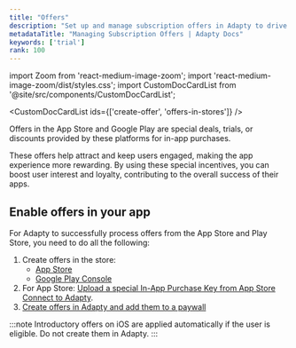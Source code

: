 ```yaml
---
title: "Offers"
description: "Set up and manage subscription offers in Adapty to drive conversions."
metadataTitle: "Managing Subscription Offers | Adapty Docs"
keywords: ['trial']
rank: 100
---
```


import Zoom from 'react-medium-image-zoom';
import 'react-medium-image-zoom/dist/styles.css';
import CustomDocCardList from '@site/src/components/CustomDocCardList';

<CustomDocCardList ids={['create-offer', 'offers-in-stores']} />

Offers in the App Store and Google Play are special deals, trials, or discounts provided by these platforms for in-app purchases.

These offers help attract and keep users engaged, making the app experience more rewarding. By using these special incentives, you can boost user interest and loyalty, contributing to the overall success of their apps.

## Enable offers in your app

For Adapty to successfully process offers from the App Store and Play Store, you need to do all the following:

1. Create offers in the store:
   - [App Store](app-store-offers)
   - [Google Play Console](google-play-offers)
2. For App Store: [Upload a special In-App Purchase Key from App Store Connect to Adapty](app-store-connection-configuration#step-4-for-trials-and-special-offers--set-up-promotional-offers).
3. [Create offers in Adapty and add them to a paywall](create-offer)

:::note
Introductory offers on iOS are applied automatically if the user is eligible. Do not create them in Adapty.
:::
